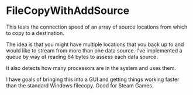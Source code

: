 # FileCopyWithAddSource

This tests the connection speed of an array of source locations from which to copy to a destination.

The idea is that you might have multiple locations that you back up to and would like to stream from more than one data source.
I've implemented a queue by way of reading 64 bytes to assess each data source.

It also detects how many processors are in the system and uses them.

I have goals of bringing this into a GUI and getting things working faster than the standard Windows filecopy.
Good for Steam Games.
